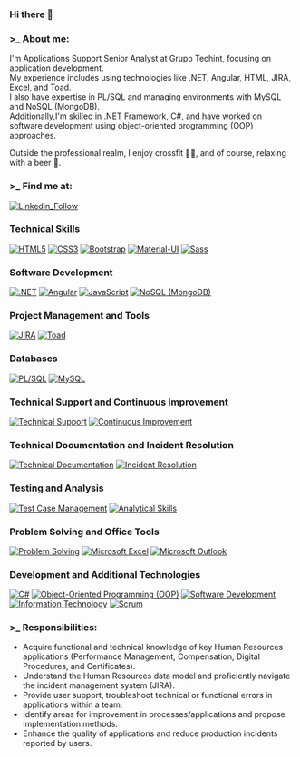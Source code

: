 ### Hi there 👋

<!--
**eliseocutrona/eliseocutrona** is a ✨ _special_ ✨ repository because its `README.md` (this file) appears on your GitHub profile.
-->

### >_ About me:
I'm Applications Support Senior Analyst at Grupo Techint, focusing on application development. 
</br>
My experience includes using technologies like .NET, Angular, HTML, JIRA, Excel, and Toad. 
</br>
I also have expertise in PL/SQL and managing environments with MySQL and NoSQL (MongoDB). 
</br>
Additionally,I'm skilled in .NET Framework, C#, and have worked on software development using object-oriented programming (OOP) approaches.
</br>

Outside the professional realm, I enjoy crossfit 🏋️‍♂️, and of course, relaxing with a beer 🍺.

### >_ Find me at:

[![Linkedin_Follow](https://img.shields.io/badge/LinkedIn-0077B5?style=for-the-badge&logo=linkedin&logoColor=white&labelColor=101010)](https://www.linkedin.com/in/eliseo-cutrona/)

<!--


.NET Angular HTML JIRA PL/SQL
Technical Support Continuous Improvement
Technical Documentation Incident Resolution
Test Case Management Analytical Skills
Problem Solving Microsoft Excel Microsoft Outlook
MySQL C#: Object-Oriented Programming
Software Development Information Technology
Scrum Object-Oriented Programming (OOP)
Data Analysis Java Linux
Git Cascading Style Sheets (CSS) JIRA
Toad JavaScript NoSQL (MongoDB) SVN
-->

### Technical Skills
[![HTML5](https://img.shields.io/badge/HTML5-E34F26?style=for-the-badge&logo=html5&logoColor=white&labelColor=101010)](#)
[![CSS3](https://img.shields.io/badge/CSS3-1572B6?style=for-the-badge&logo=css3&logoColor=white&labelColor=101010)](#)
[![Bootstrap](https://img.shields.io/badge/Bootstrap-563D7C?style=for-the-badge&logo=bootstrap&logoColor=white&labelColor=101010)](#)
[![Material-UI](https://img.shields.io/badge/Material_UI-0081CB?style=for-the-badge&logo=material-ui&logoColor=white&labelColor=101010)](#)
[![Sass](https://img.shields.io/badge/Sass-bf4080?style=for-the-badge&logo=sass&logoColor=white&labelColor=101010)](#)

### Software Development
[![.NET](https://img.shields.io/badge/.NET-512BD4?style=for-the-badge&logo=dotnet&logoColor=white&labelColor=101010)](#)
[![Angular](https://img.shields.io/badge/Angular-DD0031?style=for-the-badge&logo=angular&logoColor=white&labelColor=101010)](#)
[![JavaScript](https://img.shields.io/badge/JavaScript-F7DF1E?style=for-the-badge&logo=javascript&logoColor=white&labelColor=101010)](#)
[![NoSQL (MongoDB)](https://img.shields.io/badge/NoSQL_MongoDB-47A248?style=for-the-badge&logo=mongodb&logoColor=white&labelColor=101010)](#)

### Project Management and Tools
[![JIRA](https://img.shields.io/badge/JIRA-0052CC?style=for-the-badge&logo=jira&logoColor=white&labelColor=101010)](#)
[![Toad](https://img.shields.io/badge/Toad-555555?style=for-the-badge&logo=toad&logoColor=white&labelColor=101010)](#)

### Databases
[![PL/SQL](https://img.shields.io/badge/PLSQL-FF4500?style=for-the-badge&logo=oracle&logoColor=white&labelColor=101010)](#)
[![MySQL](https://img.shields.io/badge/MySQL-4479A1?style=for-the-badge&logo=mysql&logoColor=white&labelColor=101010)](#)

### Technical Support and Continuous Improvement
[![Technical Support](https://img.shields.io/badge/Technical_Support-008CFF?style=for-the-badge&logo=service-now&logoColor=white&labelColor=101010)](#)
[![Continuous Improvement](https://img.shields.io/badge/Continuous_Improvement-39B54A?style=for-the-badge&logo=microsoft&logoColor=white&labelColor=101010)](#)

### Technical Documentation and Incident Resolution
[![Technical Documentation](https://img.shields.io/badge/Technical_Documentation-555555?style=for-the-badge&logo=read-the-docs&logoColor=white&labelColor=101010)](#)
[![Incident Resolution](https://img.shields.io/badge/Incident_Resolution-FF8C00?style=for-the-badge&logo=circleci&logoColor=white&labelColor=101010)](#)

### Testing and Analysis
[![Test Case Management](https://img.shields.io/badge/Test_Case_Management-555555?style=for-the-badge&logo=junit5&logoColor=white&labelColor=101010)](#)
[![Analytical Skills](https://img.shields.io/badge/Analytical_Skills-008CFF?style=for-the-badge&logo=qlik&logoColor=white&labelColor=101010)](#)

### Problem Solving and Office Tools
[![Problem Solving](https://img.shields.io/badge/Problem_Solving-FF4500?style=for-the-badge&logo=stackoverflow&logoColor=white&labelColor=101010)](#)
[![Microsoft Excel](https://img.shields.io/badge/Microsoft_Excel-217346?style=for-the-badge&logo=microsoft-excel&logoColor=white&labelColor=101010)](#)
[![Microsoft Outlook](https://img.shields.io/badge/Microsoft_Outlook-0078D4?style=for-the-badge&logo=microsoft-outlook&logoColor=white&labelColor=101010)](#)

### Development and Additional Technologies
[![C#](https://img.shields.io/badge/C%23-239120?style=for-the-badge&logo=c-sharp&logoColor=white&labelColor=101010)](#)
[![Object-Oriented Programming (OOP)](https://img.shields.io/badge/Object_Oriented_Programming-555555?style=for-the-badge&logo=stack-overflow&logoColor=white&labelColor=101010)](#)
[![Software Development](https://img.shields.io/badge/Software_Development-008CFF?style=for-the-badge&logo=visual-studio&logoColor=white&labelColor=101010)](#)
[![Information Technology](https://img.shields.io/badge/Information_Technology-39B54A?style=for-the-badge&logo=cisco&logoColor=white&labelColor=101010)](#)
[![Scrum](https://img.shields.io/badge/Scrum-555555?style=for-the-badge&logo=scrum-alliance&logoColor=white&labelColor=101010)](#)


### >_ Responsibilities:

- Acquire functional and technical knowledge of key Human Resources applications (Performance Management, Compensation, Digital Procedures, and Certificates).
- Understand the Human Resources data model and proficiently navigate the incident management system (JIRA).
- Provide user support, troubleshoot technical or functional errors in applications within a team.
- Identify areas for improvement in processes/applications and propose implementation methods.
- Enhance the quality of applications and reduce production incidents reported by users.





<!--
**eliseocutrona/eliseocutrona** is a ✨ _special_ ✨ repository because its `README.md` (this file) appears on your GitHub profile.

Here are some ideas to get you started:

- 🔭 I’m currently working on ...
- 🌱 I’m currently learning ...
- 👯 I’m looking to collaborate on ...
- 🤔 I’m looking for help with ...
- 💬 Ask me about ...
- 📫 How to reach me: ...
- 😄 Pronouns: ...
- ⚡ Fun fact: ...
-->
